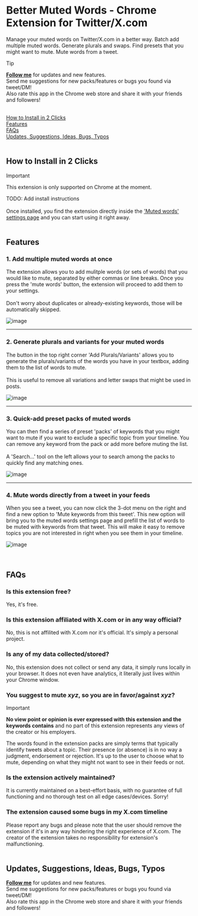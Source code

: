 # Better Muted Words - Chrome Extension for Twitter/X.com
Manage your muted words on Twitter/X.com in a better way. Batch add multiple muted words. Generate plurals and swaps. Find presets that you might want to mute. Mute words from a tweet.

> [!TIP]
> <b><a href="https://twitter.com/intent/user?screen_name=carlovarrasi">Follow me</a></b> for updates and new features.
> <br>Send me suggestions for new packs/features or bugs you found via tweet/DM!
> <br>Also rate this app in the Chrome web store and share it with your friends and followers!

<br>[How to Install in 2 Clicks](#header1)<br> 
[Features](#header2)<br>
[FAQs](#header3)<br>
[Updates, Suggestions, Ideas, Bugs, Typos](#header4)<br>
<br>

<a name="header1"/>

## How to Install in 2 Clicks

> [!IMPORTANT]
> This extension is only supported on Chrome at the moment.

TODO: Add install instructions
<br><br>
Once installed, you find the extension directly inside the <a href="https://x.com/settings/muted_keywords">'Muted words' settings page</a> and you can start using it right away.
<br><br>

<a name="header2"/>

## Features

### 1. Add multiple muted words at once
The extension allows you to add mulitple words (or sets of words) that you would like to mute, separated by either commas or line breaks. Once you press the 'mute words' button, the extension will proceed to add them to your settings.
<br><br>
Don't worry about duplicates or already-existing keywords, those will be automatically skipped.

![image](https://github.com/user-attachments/assets/10c8573b-3fcb-4576-a347-02418737f0d2)
___
### 2. Generate plurals and variants for your muted words
The button in the top right corner 'Add Plurals/Variants' allows you to generate the plurals/variants of the words you have in your textbox, adding them to the list of words to mute.<br><br>This is useful to remove all variations and letter swaps that might be used in posts.

![image](https://github.com/user-attachments/assets/59e69f43-03b5-43d9-8faa-908a291d8e05)
___
### 3. Quick-add preset packs of muted words 
You can then find a series of preset 'packs' of keywords that you might want to mute if you want to exclude a specific topic from your timeline. You can remove any keyword from the pack or add more before muting the list. <br><br>A 'Search...' tool on the left allows your to search among the packs to quickly find any matching ones.

![image](https://github.com/user-attachments/assets/93716ebe-5a0d-4ae3-b024-246a9999cfa6)
___
### 4. Mute words directly from a tweet in your feeds
When you see a tweet, you can now click the 3-dot menu on the right and find a new option to 'Mute keywords from this tweet'. This new option will bring you to the muted words settings page and prefill the list of words to be muted with keywords from that tweet. This will make it easy to remove topics you are not interested in right when you see them in your timeline.

![image](https://github.com/user-attachments/assets/dbd71fe3-0e76-40ce-bd63-255c07ada9f7)

<br>

<a name="header3"/>
  
## FAQs
### Is this extension free?
Yes, it's free.

### Is this extension affiliated with X.com or in any way official?
No, this is not affilited with X.com nor it's official. It's simply a personal project.

### Is any of my data collected/stored?
No, this extension does not collect or send any data, it simply runs locally in your browser. It does not even have analytics, it literally just lives within your Chrome window.

### You suggest to mute <i>xyz</i>, so you are in favor/against <i>xyz</i>?
> [!IMPORTANT]
> <b>No view point or opinion is ever expressed with this extension and the keywords  contains</b> and no part of this extension represents any views of the creator or his employers.

The words found in the extension packs are simply terms that typically identify tweets about a topic. Their presence (or absence) is in no way a judgment, endorsement or rejection. It's up to the user to choose what to mute, depending on what they might not want to see in their feeds or not.<br>

### Is the extension actively maintained?
It is currently maintained on a best-effort basis, with no guarantee of full functioning and no thorough test on all edge cases/devices. Sorry!

### The extension caused some bugs in my X.com timeline
Please report any bugs and please note that the user should remove the extension if it's in any way hindering the right experience of X.com. The creator of the extension takes no responsibility for extension's malfunctioning.
<br><br>

<a name="header4"/>

## Updates, Suggestions, Ideas, Bugs, Typos
<b><a href="https://twitter.com/intent/user?screen_name=carlovarrasi">Follow me</a></b> for updates and new features.
<br>Send me suggestions for new packs/features or bugs you found via tweet/DM!
<br>Also rate this app in the Chrome web store and share it with your friends and followers!
